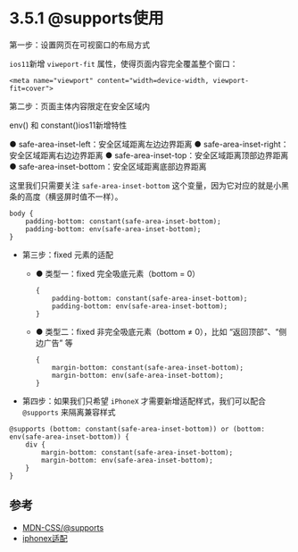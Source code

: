# 3.5.1 @supports使用


第一步：设置网页在可视窗口的布局方式

`ios11`新增 `viweport-fit` 属性，使得页面内容完全覆盖整个窗口：

```
<meta name="viewport" content="width=device-width, viewport-fit=cover">
```

第二步：页面主体内容限定在安全区域内

env() 和 constant()ios11新增特性

● safe-area-inset-left：安全区域距离左边边界距离
● safe-area-inset-right：安全区域距离右边边界距离
● safe-area-inset-top：安全区域距离顶部边界距离
● safe-area-inset-bottom：安全区域距离底部边界距离

这里我们只需要关注 `safe-area-inset-bottom` 这个变量，因为它对应的就是小黑条的高度（横竖屏时值不一样）。

```
body {
    padding-bottom: constant(safe-area-inset-bottom);
    padding-bottom: env(safe-area-inset-bottom);
}
```

- 第三步：fixed 元素的适配
  - ● 类型一：fixed 完全吸底元素（bottom = 0）
    ```
    {
        padding-bottom: constant(safe-area-inset-bottom);
        padding-bottom: env(safe-area-inset-bottom);
    }
    ```
  - ● 类型二：fixed 非完全吸底元素（bottom ≠ 0），比如 “返回顶部”、“侧边广告” 等

    ```
    {
        margin-bottom: constant(safe-area-inset-bottom);
        margin-bottom: env(safe-area-inset-bottom);
    }
    ```

- 第四步：如果我们只希望 `iPhoneX` 才需要新增适配样式，我们可以配合 `@supports` 来隔离兼容样式

```
@supports (bottom: constant(safe-area-inset-bottom)) or (bottom: env(safe-area-inset-bottom)) {
    div {
        margin-bottom: constant(safe-area-inset-bottom);
        margin-bottom: env(safe-area-inset-bottom);
    }
}
```

## 参考
- [MDN-CSS/@supports](https://developer.mozilla.org/zh-CN/docs/Web/CSS/@supports)
- [iphonex适配](https://segmentfault.com/a/1190000013299480)
